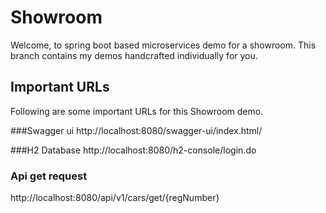 # Showroom
Welcome, to spring boot based microservices demo for a showroom.
This branch contains my demos handcrafted individually for you.


## Important URLs
Following are some important URLs for this Showroom demo.

###Swagger ui
http://localhost:8080/swagger-ui/index.html/


###H2 Database
http://localhost:8080/h2-console/login.do

### Api get request
http://localhost:8080/api/v1/cars/get/{regNumber}


